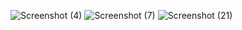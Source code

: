 ![Screenshot (4)](https://user-images.githubusercontent.com/103826640/187338741-f8fcece9-568b-4a43-a9aa-9dfb3846819c.png)
![Screenshot (7)](https://user-images.githubusercontent.com/103826640/187338762-3f44d05c-7a6a-4693-8f92-6235367f368a.png)
![Screenshot (21)](https://user-images.githubusercontent.com/103826640/187338658-fca07c3f-b159-4096-befe-9c1cf3ba99e5.png)
